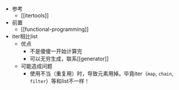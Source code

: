 - 参考
  - [[itertools]]
- 前置
  - [[functional-programming]]
- iter相比list
  - 优点
    - 不是傻傻一开始计算完
    - 可以无穷生成，联系[[generator]]
  - 可能造成问题
    - 使用不当（重复用）时，导致元素用掉。毕竟iter（`map`, `chain`, `filter`）等和list不一样！